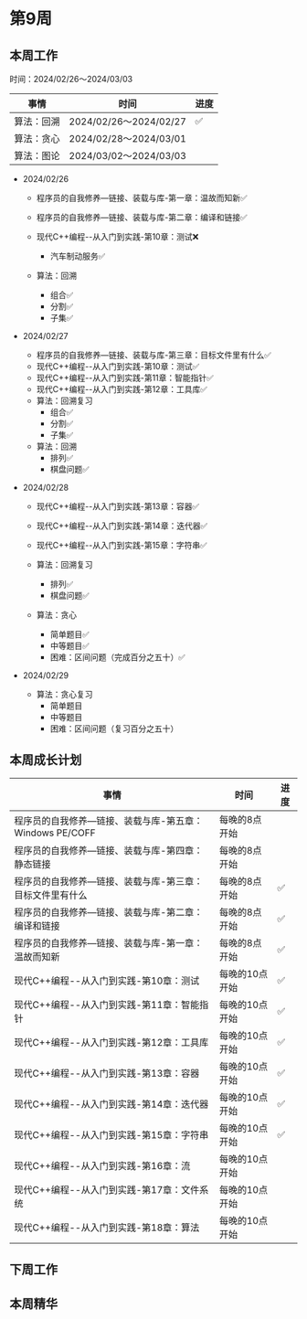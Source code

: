 # 第9周

## 本周工作

时间：2024/02/26～2024/03/03

| 事情       | 时间                   | 进度 |
| ---------- | ---------------------- | ---- |
| 算法：回溯 | 2024/02/26～2024/02/27 | ✅    |
| 算法：贪心 | 2024/02/28～2024/03/01 |      |
| 算法：图论 | 2024/03/02～2024/03/03 |      |

+ 2024/02/26
  + 程序员的自我修养—链接、装载与库-第一章：温故而知新✅
  + 程序员的自我修养—链接、装载与库-第二章：编译和链接✅
  + 现代C++编程--从入门到实践-第10章：测试❌
    + 汽车制动服务✅
  
  + 算法：回溯
    + 组合✅
    + 分割✅
    + 子集✅
  
+ 2024/02/27
  + 程序员的自我修养—链接、装载与库-第三章：目标文件里有什么✅
  + 现代C++编程--从入门到实践-第10章：测试✅
  + 现代C++编程--从入门到实践-第11章：智能指针✅
  + 现代C++编程--从入门到实践-第12章：工具库✅
  + 算法：回溯复习
    + 组合✅
    + 分割✅
    + 子集✅
  + 算法：回溯
    + 排列✅
    + 棋盘问题✅
  
+ 2024/02/28
  + 现代C++编程--从入门到实践-第13章：容器✅
  + 现代C++编程--从入门到实践-第14章：迭代器✅
  + 现代C++编程--从入门到实践-第15章：字符串✅
  + 算法：回溯复习
    + 排列✅
    + 棋盘问题✅

  + 算法：贪心
    + 简单题目✅
    + 中等题目✅
    + 困难：区间问题（完成百分之五十）✅

+ 2024/02/29
  + 算法：贪心复习
    + 简单题目
    + 中等题目
    + 困难：区间问题（复习百分之五十）


## 本周成长计划

| 事情                                                     | 时间           | 进度 |
| -------------------------------------------------------- | -------------- | ---- |
| 程序员的自我修养—链接、装载与库-第五章：Windows PE/COFF  | 每晚的8点开始  |      |
| 程序员的自我修养—链接、装载与库-第四章：静态链接         | 每晚的8点开始  |      |
| 程序员的自我修养—链接、装载与库-第三章：目标文件里有什么 | 每晚的8点开始  | ✅    |
| 程序员的自我修养—链接、装载与库-第二章：编译和链接       | 每晚的8点开始  | ✅    |
| 程序员的自我修养—链接、装载与库-第一章：温故而知新       | 每晚的8点开始  | ✅    |
| 现代C++编程--从入门到实践-第10章：测试                   | 每晚的10点开始 | ✅    |
| 现代C++编程--从入门到实践-第11章：智能指针               | 每晚的10点开始 | ✅    |
| 现代C++编程--从入门到实践-第12章：工具库                 | 每晚的10点开始 | ✅    |
| 现代C++编程--从入门到实践-第13章：容器                   | 每晚的10点开始 | ✅    |
| 现代C++编程--从入门到实践-第14章：迭代器                 | 每晚的10点开始 | ✅    |
| 现代C++编程--从入门到实践-第15章：字符串                 | 每晚的10点开始 | ✅    |
| 现代C++编程--从入门到实践-第16章：流                     | 每晚的10点开始 |      |
| 现代C++编程--从入门到实践-第17章：文件系统               | 每晚的10点开始 |      |
| 现代C++编程--从入门到实践-第18章：算法                   | 每晚的10点开始 |      |

## 下周工作

## 本周精华

